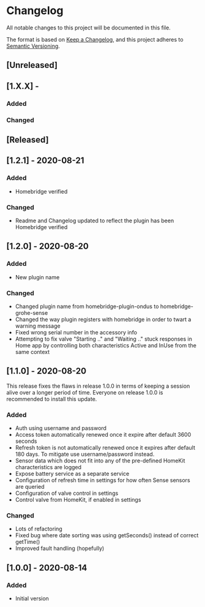 # Changelog

All notable changes to this project will be documented in this file.

The format is based on [Keep a Changelog](https://keepachangelog.com/en/1.0.0/),
and this project adheres to [Semantic Versioning](https://semver.org/spec/v2.0.0.html).

## [Unreleased]

## [1.X.X] -

### Added

### Changed

## [Released]

## [1.2.1] - 2020-08-21 

### Added

- Homebridge verified

### Changed

- Readme and Changelog updated to reflect the plugin has been Homebridge verified


## [1.2.0] - 2020-08-20

### Added

- New plugin name

### Changed

- Changed plugin name from homebridge-plugin-ondus to homebridge-grohe-sense
- Changed the way plugin registers with homebridge in order to twart a warning message
- Fixed wrong serial number in the accessory info
- Attempting to fix valve "Starting .." and "Waiting .." stuck responses in Home app by controlling both characteristics Active and InUse from the same context

## [1.1.0] - 2020-08-20

This release fixes the flaws in release 1.0.0 in terms of keeping a session alive
over a longer period of time. Everyone on release 1.0.0 is recommended to install this update. 

### Added

- Auth using username and password
- Access token automatically renewed once it expire after default 3600 seconds
- Refresh token is not automatically renewed once it expires after default 180 days. To mitigate use username/password instead.
- Sensor data which does not fit into any of the pre-defined HomeKit characteristics are logged
- Expose battery service as a separate service
- Configuration of refresh time in settings for how often Sense sensors are queried
- Configuration of valve control in settings
- Control valve from HomeKit, if enabled in settings

### Changed

- Lots of refactoring
- Fixed bug where date sorting was using getSeconds() instead of correct getTime()
- Improved fault handling (hopefully)

## [1.0.0] - 2020-08-14

### Added

- Initial version

